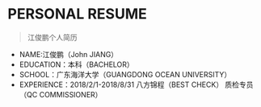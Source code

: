  # PERSONAL RESUME
 >江俊鹏个人简历
- NAME:江俊鹏（John JIANG）
- EDUCATION：本科（BACHELOR）
- SCHOOL：广东海洋大学（GUANGDONG OCEAN UNIVERSITY）
- EXPERIENCE：2018/2/1-2018/8/31 八方锦程（BEST CHECK） 质检专员（QC COMMISSIONER）
